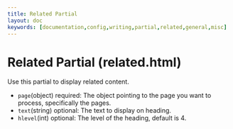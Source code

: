 ```yaml
---
title: Related Partial
layout: doc
keywords: [documentation,config,writing,partial,related,general,misc]
---
```

# Related Partial (related.html)
Use this partial to display related content.
- `page`(object) required: The object pointing to the page you want to process, specifically the pages.
- `text`(string) optional: The text to display on heading.
- `hlevel`(int) optional: The level of the heading, default is 4.